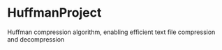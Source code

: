 # HuffmanProject
Huffman compression algorithm, enabling efficient text file compression and decompression
